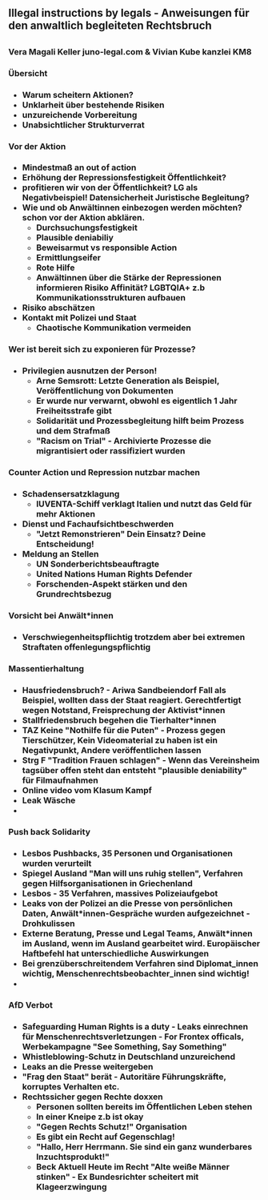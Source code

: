 <h2>Illegal instructions by legals - Anweisungen für den anwaltlich begleiteten Rechtsbruch<h2>


<h3>Vera Magali Keller juno-legal.com & Vivian Kube kanzlei KM8<h3>

<h3>Übersicht<h3>

- Warum scheitern Aktionen?
- Unklarheit über bestehende Risiken
- unzureichende Vorbereitung
- Unabsichtlicher Strukturverrat

<h3>Vor der Aktion<h3>

- Mindestmaß an out of action
- Erhöhung der Repressionsfestigkeit
 Öffentlichkeit?
 - profitieren wir von der Öffentlichkeit? LG als Negativbeispiel!
 Datensicherheit
 Juristische Begleitung?
 - Wie und ob Anwältinnen einbezogen werden möchten?
 schon vor der Aktion abklären.
    - Durchsuchungsfestigkeit
    - Plausible deniabiliy
    - Beweisarmut vs responsible Action
    - Ermittlungseifer
 	- Rote Hilfe 
 	- Anwältinnen über die Stärke der Repressionen informieren
 Risiko Affinität? LGBTQIA+ z.b
 Kommunikationsstrukturen aufbauen
 - Risiko abschätzen 
 - Kontakt mit Polizei und Staat
 	- Chaotische Kommunikation vermeiden
 	
<h3>Wer ist bereit sich zu exponieren für Prozesse?<h3>

- Privilegien ausnutzen der Person!
    - Arne Semsrott: Letzte Generation als Beispiel, Veröffentlichung von Dokumenten
	- Er wurde nur verwarnt, obwohl es eigentlich 1 Jahr Freiheitsstrafe gibt
	- Solidarität und Prozessbegleitung hilft beim Prozess und dem Strafmaß
	- "Racism on Trial" - Archivierte Prozesse die migrantisiert oder rassifiziert wurden
	
<h3>Counter Action und Repression nutzbar machen<h3>

- Schadensersatzklagung
	- IUVENTA-Schiff verklagt Italien und nutzt das Geld für mehr Aktionen
- Dienst und Fachaufsichtbeschwerden
	- "Jetzt Remonstrieren" Dein Einsatz? Deine Entscheidung! 
- Meldung an Stellen
	- UN Sonderberichtsbeauftragte
	- United Nations Human Rights Defender 
	- Forschenden-Aspekt stärken und den Grundrechtsbezug
		
<h3>Vorsicht bei Anwält*innen<h3>

- Verschwiegenheitspflichtig trotzdem aber bei extremen Straftaten offenlegungspflichtig
	
<h3>Massentierhaltung<h3>

- Hausfriedensbruch? - Ariwa Sandbeiendorf Fall als Beispiel, wollten dass der Staat reagiert.         Gerechtfertigt wegen Notstand, Freisprechung der Aktivist*innen
- Stallfriedensbruch begehen die Tierhalter*innen
- TAZ Keine "Nothilfe für die Puten" - Prozess gegen Tierschützer, Kein Videomaterial zu haben ist ein Negativpunkt, Andere veröffentlichen lassen
- Strg F "Tradition Frauen schlagen" - Wenn das Vereinsheim tagsüber offen steht dan entsteht "plausible deniability" für Filmaufnahmen
- Online video vom Klasum Kampf
- Leak Wäsche
- 
<h3>Push back Solidarity<h3>

- Lesbos Pushbacks, 35 Personen und Organisationen wurden verurteilt
- Spiegel Ausland "Man will uns ruhig stellen", Verfahren gegen Hilfsorganisationen in Griechenland
- Lesbos - 35 Verfahren, massives Polizeiaufgebot 
- Leaks von der Polizei an die Presse von persönlichen Daten, Anwält*innen-Gespräche wurden aufgezeichnet - Drohkulissen
- Externe Beratung, Presse und Legal Teams, Anwält*innen im Ausland, wenn im Ausland gearbeitet wird. Europäischer Haftbefehl hat unterschiedliche Auswirkungen
- Bei grenzüberschreitendem Verfahren sind Diplomat_innen wichtig,                                       Menschenrechtsbeobachter_innen sind wichtig!
- 
<h3>AfD Verbot<h3>

- Safeguarding Human Rights is a duty - Leaks einrechnen für Menschenrechtsverletzungen - For Frontex       officals, Werbekampagne "See Something, Say Something"
- Whistleblowing-Schutz in Deutschland unzureichend
- Leaks an die Presse weitergeben
- "Frag den Staat" berät - Autoritäre Führungskräfte, korruptes Verhalten etc.
- Rechtssicher gegen Rechte doxxen
    - Personen sollten bereits im Öffentlichen Leben stehen
    - In einer Kneipe z.b ist okay
	- "Gegen Rechts Schutz!" Organisation
	- Es gibt ein Recht auf Gegenschlag!
	- "Hallo, Herr Herrmann. Sie sind ein ganz wunderbares Inzuchtsprodukt!"
	- Beck Aktuell Heute im Recht "Alte weiße Männer stinken" - Ex Bundesrichter scheitert mit     Klageerzwingung
		
		

		
		
		
		
		
		
	
	
	
	
 	

